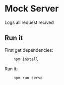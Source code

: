 # Mock Server

Logs all request recived

## Run it


First get dependencies:

~~~ sh
    npm install
~~~

Run it:

~~~sh
    npm run serve
~~~
